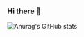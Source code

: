 ### Hi there 👋
![Anurag's GitHub stats](https://github-readme-stats.vercel.app/api?username=Kauan0122&show_icons=true&theme=radical)
